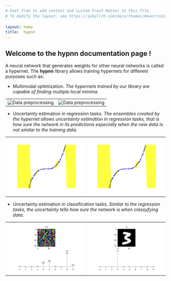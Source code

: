 ```yaml
---
# Feel free to add content and custom Front Matter to this file.
# To modify the layout, see https://jekyllrb.com/docs/themes/#overriding-theme-defaults

layout: home
title:  hypnn
---
```


##  Welcome to the **hypnn** documentation page !

A neural network that generates weights for other neural networks is called a hypernet. The **hypnn** library allows training hypernets for different purposes such as:


* Multimodal optimization. *The hypernets trained by our library are capable of finding multiple local minima.*



<p align="center">
 <table style="width:100%">
  <tr>
    <td><img alt="Data preprocessing" title="Data preprocessing" src="/assets/1.gif" width="650"></td>
    <td><img alt="Data preprocessing" title="Data preprocessing" src="/assets/3.gif" width="650"></td>
  </tr>
</table>
</p>




* Uncertainty estimation in regression tasks. *The ensembles created by the hypernet allows uncertainty estimation in regression tasks, 
that is how sure the network in its predictions especially when the new data is not similar to the training data.*


<p align="center">
 <table style="width:100%">
  <tr>
    <td><img alt="Data preprocessing" title="Data preprocessing" src="/assets/regression.png" width="width:100%"></td>
    <td><img alt="Data preprocessing" title="Data preprocessing" src="/assets/regression.png" width="width:100%"></td>
  </tr>
</table>
</p>


* Uncertainty estimation in classification tasks. *Similar to the regression tasks, the uncertainty tells how sure the network is when classyfying data.*


<p align="center">
 <table style="width:100%">
  <tr>
    <td><img alt="Data preprocessing" title="Data preprocessing" src="/assets/Figure_1.png" width="width:100%"></td>
    <td><img alt="Data preprocessing" title="Data preprocessing" src="/assets/Figure_2.png" width="width:100%"></td>
  </tr>
</table>
</p>